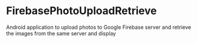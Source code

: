 # FirebasePhotoUploadRetrieve
Android application to upload photos to Google Firebase server and retrieve the images from the same server and display
